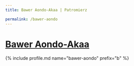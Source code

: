 ```yaml
---
title: Bawer Aondo-Akaa | Patromierz

permalink: /bawer-aondo
---
```


# [Bawer Aondo-Akaa](https://patronite.pl/bawer-aondo)

{% include profile.md name="bawer-aondo" prefix="b" %}
